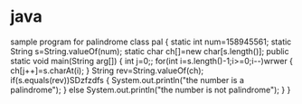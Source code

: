 # java
sample program for palindrome
class pal
{
	static int num=158945561;
	static String s=String.valueOf(num);
	static char ch[]=new char[s.length()];
	public static void main(String arg[])
	{
		int j=0;;
		for(int i=s.length()-1;i>=0;i--)wrwer
		{
		ch[j++]=s.charAt(i);
		}
		String rev=String.valueOf(ch);
		if(s.equals(rev))SDzfzdfs
		{
			System.out.println("the number is a palindrome");
		}
		else
			System.out.println("the number is not  palindrome");
	}
}
